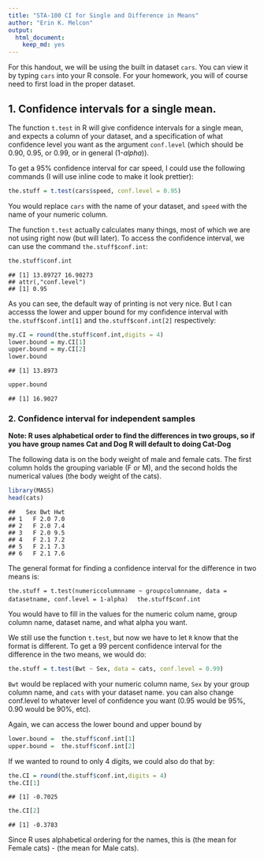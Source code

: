 ```yaml
---
title: "STA-100 CI for Single and Difference in Means"
author: "Erin K. Melcon"
output: 
  html_document: 
    keep_md: yes
---
```


For this handout, we will be using the built in dataset `cars`.  You can view it by typing `cars` into your R console.  For your homework, you will of course need to first load in the proper dataset.

## 1. Confidence intervals for a single mean.
The function `t.test` in R will give confidence intervals for a single mean, and expects a column of your dataset, and a specification of what confidence level you want as the argument `conf.level` (which should be 0.90, 0.95, or 0.99, or in general (1-$alpha$)).

To get a 95\% confidence interval for car speed, I could use the following commands (I will use inline code to make it look prettier):


```r
the.stuff = t.test(cars$speed, conf.level = 0.95)
```
You would replace `cars` with the name of your dataset, and `speed` with the name of your numeric column.

The function `t.test` actually calculates many things, most of which we are not using right now (but will later).  To access the confidence interval, we can use the command `the.stuff$conf.int`: 

```r
the.stuff$conf.int
```

```
## [1] 13.89727 16.90273
## attr(,"conf.level")
## [1] 0.95
```
As you can see, the default way of printing is not very nice.  But I can accesss the lower and upper bound for my confidence interval with `the.stuff$conf.int[1]` and `the.stuff$conf.int[2]` respectively:


```r
my.CI = round(the.stuff$conf.int,digits = 4)
lower.bound = my.CI[1]
upper.bound = my.CI[2]
lower.bound
```

```
## [1] 13.8973
```

```r
upper.bound
```

```
## [1] 16.9027
```


### 2. Confidence interval for independent samples

**Note:  R uses alphabetical order to find the differences in two groups, so if you have group names Cat and Dog R will default to doing Cat-Dog**

The following data is on the body weight of male and female cats.  The first column holds the grouping variable (F or M), and the second holds the numerical values (the body weight of the cats). 

```r
library(MASS)
head(cats)
```

```
##   Sex Bwt Hwt
## 1   F 2.0 7.0
## 2   F 2.0 7.4
## 3   F 2.0 9.5
## 4   F 2.1 7.2
## 5   F 2.1 7.3
## 6   F 2.1 7.6
```

The general format for finding a confidence interval for the difference in two means is:

`the.stuff = t.test(numericcolumnname ~ groupcolumnname, data = datasetname, conf.level = 1-alpha)  `
`the.stuff$conf.int`

You would have to fill in the values for the numeric colum name, group column name, dataset name, and what alpha you want.

We still use the function `t.test`, but now we have to let `R` know that the format is different.  To get a 99 percent confidence interval for the difference in the two means, we would do: 

```r
the.stuff = t.test(Bwt ~ Sex, data = cats, conf.level = 0.99)
```
`Bwt` would be replaced with your numeric column name, `Sex` by your group column name, and `cats` with your dataset name.  you can also change conf.level to whatever level of confidence you want (0.95 would be 95%, 0.90 would be 90%, etc).

Again, we can access the lower bound and upper bound by

```r
lower.bound =  the.stuff$conf.int[1]
upper.bound =  the.stuff$conf.int[2]
```
If we wanted to round to only 4 digits, we could also do that by:

```r
the.CI = round(the.stuff$conf.int,digits = 4)
the.CI[1]
```

```
## [1] -0.7025
```

```r
the.CI[2]
```

```
## [1] -0.3783
```

Since R uses alphabetical ordering for the names, this is (the mean for Female cats) - (the mean for Male cats).

